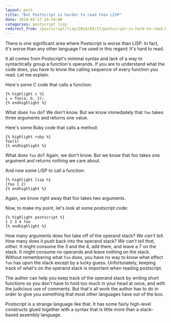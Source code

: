 ```yaml
---
layout: post
title: "But PostScript is harder to read than LISP"
date: 2014-03-17 14:19:00
categories: postscript lisp
redirect_from: /postscript/lisp/2014/03/17/postscript-is-hard-to-read.html
---
```


There is one significant area where Postscript is worse than LISP.  In
fact, it's worse than any other language I've used in this regard:
It's hard to read.

It all comes from Postscript's minimal syntax and lack of a way to
syntactically group a function's operands.  If you are to understand
what the code does, you have to know the calling sequence of every
function you read.  Let me explain.

Here's some C code that calls a function:

    {% highlight c %}
    i = foo(a, b, 2);
    {% endhighlight %}

What does `foo` do?  We don't know.  But we know immediately that
`foo` takes three arguments and returns one value.

Here's some Ruby code that calls a method:

    {% highlight ruby %}
    foo(1)
    {% endhighlight %}

What does `foo` do?  Again, we don't know.  But we know that foo takes
one argument and returns nothing we care about.

And now some LISP to call a function:

    {% highlight lisp %}
    (foo 1 2)
    {% endhighlight %}

Again, we know right away that foo takes two arguments.

Now, to make my point, let's look at some postscript code:

    {% highlight postscript %}
    1 2 3 4 foo
    {% endhighlight %}

How many arguments does foo take off of the operand stack?  _We can't
tell_.  How many does it push back into the operand stack?  _We can't
tell that, either._ It might consume the 3 and the 4, add them, and
leave a 7 on the stack.  It might consume no operands and leave
nothing on the stack.  Without remembering what `foo` does, you have
no way to know what effect `foo` has upon the stack except by a lucky
guess.  Unfortunately, keeping track of what's on the operand stack is
important when reading postscript.

The author can help you keep track of the operand stack by writing
short functions so you don't have to hold too much in your head at
once, and with the judicious use of comments.  But that's all work the
author has to do in order to give you something that most other
languages have out of the box.

Postscript is a strange language like that.  It has some fairly
high-level constructs glued together with a syntax that is little more
than a stack-based assembly language.

